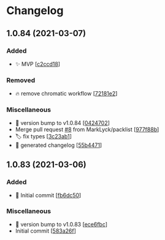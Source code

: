 # Changelog

<a name="1.0.84"></a>
## 1.0.84 (2021-03-07)

### Added

- ✨ MVP [[c2ccd18](https://github.com/MarkLyck/packli/commit/c2ccd1867ce85c414aff073f27f44980150acfc9)]

### Removed

- 🔥 remove chromatic workflow [[72181e2](https://github.com/MarkLyck/packli/commit/72181e2816e11a851b8c9767327250a5e27b3336)]

### Miscellaneous

- 📝 version bump to v1.0.84 [[0424702](https://github.com/MarkLyck/packli/commit/0424702d5a5ae85b7bdaa05c76595f820ad12efe)]
-  Merge pull request [#8](https://github.com/MarkLyck/packli/issues/8) from MarkLyck/packlist [[977f88b](https://github.com/MarkLyck/packli/commit/977f88b70019cc2df617024caddd5a321f7ebea2)]
- 🏷️ fix types [[3c23ab1](https://github.com/MarkLyck/packli/commit/3c23ab1ab511f5543d65ba5ff90787513bb0902f)]
- 📝 generated changelog [[55b4471](https://github.com/MarkLyck/packli/commit/55b44711b0b4d47065bf1faacc322e1d52f4192d)]


<a name="1.0.83"></a>
## 1.0.83 (2021-03-06)

### Added

- 🎉 Initial commit [[fb6dc50](https://github.com/MarkLyck/packli/commit/fb6dc5023e3e3cfd59c4e35abe048b6fc4943c06)]

### Miscellaneous

- 📝 version bump to v1.0.83 [[ece6fbc](https://github.com/MarkLyck/packli/commit/ece6fbcb0d61059a458337b866eb00584f290483)]
-  Initial commit [[583a26f](https://github.com/MarkLyck/packli/commit/583a26f177506e3b972a296893c977a4d5263ba6)]


